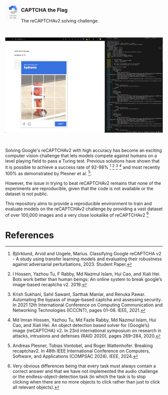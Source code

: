 <p align="center">
  <img src="./docs/logo.png" style="width: 10%" align="left">
  <h3>CAPTCHA the Flag</h3>
  <p>
    The reCAPTCHAv2 solving challenge.
  </p>
</p>

<br>

![screen](./docs/screenshot.png)

<br>

Solving Google's reCAPTCHAv2 with high accuracy has become an exciting computer vision challenge that lets models compete against humans on a level playing field to pass a Turing test.
Previous solutions have shown that it is possible to achieve a success rate of 92-98% [^2] [^8] [^18] [^9] and most recently 100% as demonstrated by Plesner et al. [^16].

However, the issue in trying to beat reCAPTCHAv2 remains that none of the experiments are reproducible, given that the code is not available or the dataset is not public.

This repository aims to provide a reproducible environment to train and evaluate models on the reCAPTCHAv2 challenge by providing a vast dataset of over 100,000 images and a very close lookalike of reCAPTCHAv2 [^diff]

# References

[^2]: Björklund, Arvid and Uogele, Marius. Classifying Google reCAPTCHA v2 - A study
using transfer learning models and evaluating their robustness against adversarial perturbations, 2023. Student Paper.

[^8]: I Hossen, Yazhou Tu, F Rabby, Md Nazmul Islam, Hui Cao, and Xiali Hei. Bots work
better than human beings: An online system to break google’s image-based recaptcha
v2. 2019.

[^18]: Krish Sukhani, Sahil Sawant, Sarthak Maniar, and Renuka Pawar. Automating the
bypass of image-based captcha and assessing security. In 2021 12th International Conference on Computing Communication and Networking Technologies (ICCCNT), pages
01–08. IEEE, 2021.

[^9]: Md Imran Hossen, Yazhou Tu, Md Fazle Rabby, Md Nazmul Islam, Hui Cao, and Xiali
Hei. An object detection based solver for {Google’s} image {reCAPTCHA} v2. In 23rd
international symposium on research in attacks, intrusions and defenses (RAID 2020),
pages 269–284, 2020.

[^16]: Andreas Plesner, Tobias Vontobel, and Roger Wattenhofer. Breaking recaptchav2.
In 48th IEEE International Conference on Computers, Software, and Applications
(COMPSAC 2024). IEEE, 2024.

[^diff]: Very obvious differences being that every task must always contain a correct answer and that we have not implemented the audio challenge or the endless-object-detection task (in which the task is to stop clicking when there are no more objects to click rather than just to click all relevant objects).

